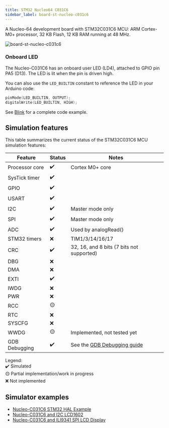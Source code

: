 ```yaml
---
title: STM32 Nucleo64 C031C6
sidebar_label: board-st-nucleo-c031c6
---
```


A Nucleo-64 development board with STM32C031C6 MCU: ARM Cortex-M0+ processor, 32 KB Flash, 12 KB RAM running at 48 MHz.

![board-st-nucleo-c031c6](https://raw.githubusercontent.com/wokwi/wokwi-boards/main/boards/st-nucleo-c031c6/board.svg)

### Onboard LED

The Nucleo-C031C6 has an onboard user LED (LD4), attached to GPIO pin PA5 (D13). The LED is lit when the pin is driven high.

You can also use the `LED_BUILTIN` constant to reference the LED in your Arduino code:

```cpp
pinMode(LED_BUILTIN, OUTPUT);
digitalWrite(LED_BUILTIN, HIGH);
```

See [Blink](https://wokwi.com/projects/365916265388374017) for a complete code example.

## Simulation features

This table summarizes the current status of the STM32C031C6 MCU simulation features:

| Feature        | Status | Notes                                           |
| -------------- | ------ | ----------------------------------------------- |
| Processor core | ✔️     | Cortex M0+ core                                 |
| SysTick timer  | ✔️     |                                                 |
| GPIO           | ✔️     |                                                 |
| USART          | ✔️     |                                                 |
| I2C            | ✔️     | Master mode only                                |
| SPI            | ✔️     | Master mode only                                |
| ADC            | ✔️     | Used by analogRead()                            |
| STM32 timers   | ❌     | TIM1/3/14/16/17                                 |
| CRC            | ✔️     | 32, 16, and 8 bits (7 bits not supported)       |
| DBG            | ❌     |                                                 |
| DMA            | ❌     |                                                 |
| EXTI           | ✔️     |                                                 |
| IWDG           | ❌     |                                                 |
| PWR            | ❌     |                                                 |
| RCC            | 🟡     |                                                 |
| RTC            | ❌     |                                                 |
| SYSCFG         | ❌     |                                                 |
| WWDG           | 🟡     | Implemented, not tested yet                     |
| GDB Debugging  | ✔️     | See the [GDB Debugging guide](../gdb-debugging) |

Legend:  
✔️ Simulated  
🟡 Partial implementation/work in progress  
❌ Not implemented

## Simulator examples

- [Nucleo-C031C6 STM32 HAL Example](https://wokwi.com/projects/365551778332549121)
- [Nucleo-C031C6 and I2C LCD1602](https://wokwi.com/projects/365421666018061313)
- [Nucleo-C031C6 and ILI9341 SPI LCD Display](https://wokwi.com/projects/365549388158011393)
